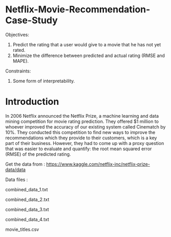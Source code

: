 # Netflix-Movie-Recommendation-Case-Study

Objectives:
1. Predict the rating that a user would give to a movie that he has not yet rated.
2. Minimize the difference between predicted and actual rating (RMSE and MAPE). 

Constraints:
1. Some form of interpretability.

# Introduction
In 2006 Netflix announced the Netflix Prize, a machine learning and data mining competition for movie rating prediction. They offered $1 million to whoever improved the accuracy of our existing system called Cinematch by 10%. They conducted this competition to find new ways to improve the recommendations which they provide to their customers, which is a key part of their business. However, they had to come up with a proxy question that was easier to evaluate and quantify: the root mean squared error (RMSE) of the predicted rating. 

Get the data from : https://www.kaggle.com/netflix-inc/netflix-prize-data/data 

Data files : 

combined_data_1.txt

combined_data_2.txt 

combined_data_3.txt 

combined_data_4.txt 

movie_titles.csv 
